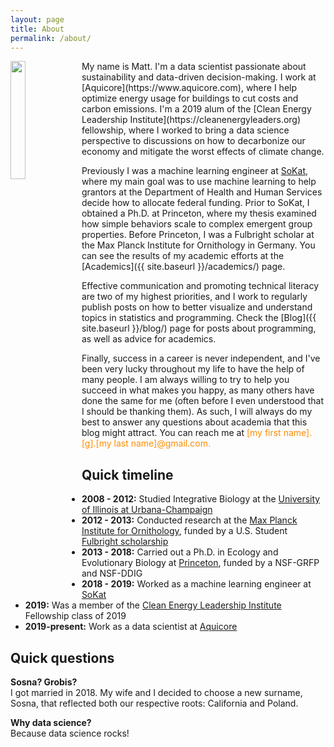 ```yaml
---
layout: page
title: About
permalink: /about/
---
```

<img align="left" src="{{ site.avatar }}" height="22%" width="22%">
My name is Matt. I'm a data scientist passionate about sustainability and data-driven decision-making. I work at [Aquicore](https://www.aquicore.com), where I help optimize energy usage for buildings to cut costs and carbon emissions. I'm a 2019 alum of the [Clean Energy Leadership Institute](https://cleanenergyleaders.org) fellowship, where I worked to bring a data science perspective to discussions on how to decarbonize our economy and mitigate the worst effects of climate change.

Previously I was a machine learning engineer at [SoKat](https://sokat.co), where my main goal was to use machine learning to help grantors at the Department of Health and Human Services decide how to allocate federal funding. Prior to SoKat, I obtained a Ph.D. at Princeton, where my thesis examined how simple behaviors scale to complex emergent group properties. Before Princeton, I was a Fulbright scholar at the Max Planck Institute for Ornithology in Germany. You can see the results of my academic efforts at the [Academics]({{ site.baseurl }}/academics/) page.

Effective communication and promoting technical literacy are two of my highest priorities, and I work to regularly publish posts on how to better visualize and understand topics in statistics and programming. Check the [Blog]({{ site.baseurl }}/blog/) page for posts about programming, as well as advice for academics.

Finally, success in a career is never independent, and I've been very lucky throughout my life to have the help of many people. I am always willing to try to help you succeed in what makes you happy, as many others have done the same for me (often before I even understood that I should be thanking them). As such, I will always do my best to answer any questions about academia that this blog might attract. You can reach me at <span style = "color:darkorange">[my first name].[g].[my last name]@gmail.com.</span>

## Quick timeline
* **2008 - 2012:** Studied Integrative Biology at the [University of Illinois at Urbana-Champaign](https://sib.illinois.edu/)
* **2012 - 2013:** Conducted research at the [Max Planck Institute for Ornithology](https://www.orn.mpg.de/en), funded by a U.S. Student [Fulbright scholarship](https://us.fulbrightonline.org/)
* **2013 - 2018:** Carried out a Ph.D. in Ecology and Evolutionary Biology at [Princeton](https://eeb.princeton.edu/), funded by a NSF-GRFP and NSF-DDIG
* **2018 - 2019:** Worked as a machine learning engineer at [SoKat](https://sokat.co)
* **2019:** Was a member of the [Clean Energy Leadership Institute](https://cleanenergyleaders.org) Fellowship class of 2019
* **2019-present:** Work as a data scientist at [Aquicore](https://www.aquicore.com)

## Quick questions
**Sosna? Grobis?** <br>
I got married in 2018. My wife and I decided to choose a new surname, Sosna, that reflected both our respective roots: California and Poland.

**Why data science?** <br>
Because data science rocks!
